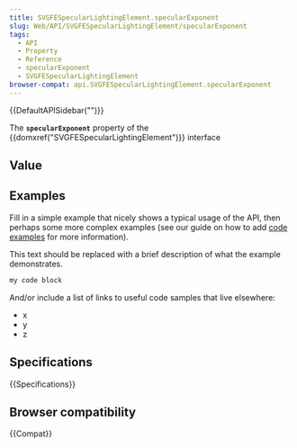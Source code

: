 ```yaml
---
title: SVGFESpecularLightingElement.specularExponent
slug: Web/API/SVGFESpecularLightingElement/specularExponent
tags:
  - API
  - Property
  - Reference
  - specularExponent
  - SVGFESpecularLightingElement
browser-compat: api.SVGFESpecularLightingElement.specularExponent
---
```

{{DefaultAPISidebar("")}}

The **`specularExponent`** property of the {{domxref("SVGFESpecularLightingElement")}} interface 

## Value



## Examples

Fill in a simple example that nicely shows a typical usage of the API, then perhaps some more complex examples (see our guide on how to add [code examples](/en-US/docs/MDN/Contribute/Structures/Code_examples) for more information).

This text should be replaced with a brief description of what the example demonstrates.

```js
my code block
```

And/or include a list of links to useful code samples that live elsewhere:

*   x
*   y
*   z

## Specifications

{{Specifications}}

## Browser compatibility

{{Compat}}



